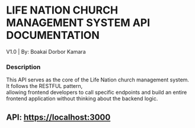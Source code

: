 # LIFE NATION CHURCH MANAGEMENT SYSTEM API DOCUMENTATION
V1.0 | By: Boakai Dorbor Kamara

### Description
This API serves as the core of the Life Nation church management system. It follows the RESTFUL pattern,  
allowing frontend developers to call specific endpoints and build an entire frontend application without thinking about the backend logic.  

## API: <https://localhost:3000>
